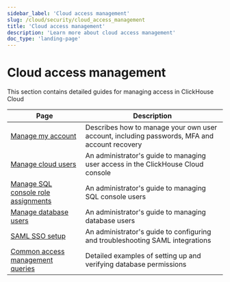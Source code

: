 ```yaml
---
sidebar_label: 'Cloud access management'
slug: /cloud/security/cloud_access_management
title: 'Cloud access management'
description: 'Learn more about cloud access management'
doc_type: 'landing-page'
---
```


# Cloud access management

This section contains detailed guides for managing access in ClickHouse Cloud

| Page                                                   | Description                                           |
|--------------------------------------------------------|-------------------------------------------------------|
| [Manage my account](/cloud/security/manage-my-account) | Describes how to manage your own user account, including passwords, MFA and account recovery |
| [Manage cloud users](/cloud/security/manage-cloud-users) | An administrator's guide to managing user access in the ClickHouse Cloud console |
| [Manage SQL console role assignments](/cloud/guides/sql-console/manage-sql-console-role-assignments) | An administrator's guide to managing SQL console users |
| [Manage database users](/cloud/security/manage-database-users) | An administrator's guide to managing database users |
| [SAML SSO setup](/cloud/security/saml-setup) | An administrator's guide to configuring and troubleshooting SAML integrations |
| [Common access management queries](/cloud/security/common-access-management-queries) | Detailed examples of setting up and verifying database permissions |
